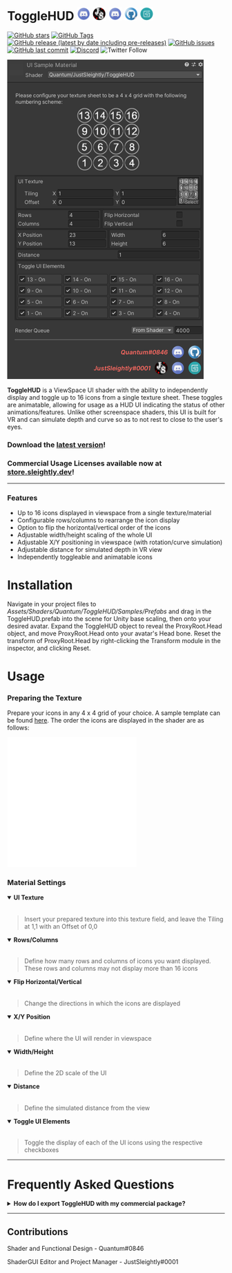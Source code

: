 # ToggleHUD [<img src="https://github.com/JustSleightly/Resources/raw/main/Icons/Discord.png" width="30" height="30">](https://discord.gg/UnuEEQGjn3/ "Quantum's Discord") [<img src="https://github.com/JustSleightly/Resources/raw/main/Icons/JSLogo.png" width="30" height="30">](https://vrc.sleightly.dev/ "JustSleightly") [<img src="https://github.com/JustSleightly/Resources/raw/main/Icons/Discord.png" width="30" height="30">](https://discord.sleightly.dev/ "JustSleightly's Discord") [<img src="https://github.com/JustSleightly/Resources/raw/main/Icons/GitHub.png" width="30" height="30">](https://github.sleightly.dev/ "Github") [<img src="https://github.com/JustSleightly/Resources/raw/main/Icons/Store.png" width="30" height="30">](https://store.sleightly.dev/ "Store")

[![GitHub stars](https://img.shields.io/github/stars/JustSleightly/ToggleHUD)](https://github.com/JustSleightly/ToggleHUD/stargazers) [![GitHub Tags](https://img.shields.io/github/tag/JustSleightly/ToggleHUD)](https://github.com/JustSleightly/ToggleHUD/tags) [![GitHub release (latest by date including pre-releases)](https://img.shields.io/github/v/release/JustSleightly/ToggleHUD?include_prereleases)](https://github.com/JustSleightly/ToggleHUD/releases) [![GitHub issues](https://img.shields.io/github/issues/JustSleightly/ToggleHUD)](https://github.com/JustSleightly/ToggleHUD/issues) [![GitHub last commit](https://img.shields.io/github/last-commit/JustSleightly/ToggleHUD)](https://github.com/JustSleightly/ToggleHUD/commits/main) [![Discord](https://img.shields.io/discord/780192344800362506)](https://discord.sleightly.dev/) ![Twitter Follow](https://img.shields.io/twitter/follow/SleightlyDev?style=social)

![](https://raw.githubusercontent.com/JustSleightly/ToggleHUD/main/Documentation/Images/Material%20Editor.png?token=AR557II54Q3CJSEDMXJDDYTBZ7PSK)

**ToggleHUD** is a ViewSpace UI shader with the ability to independently display and toggle up to 16 icons from a single texture sheet. These toggles are animatable, allowing for usage as a HUD UI indicating the status of other animations/features. Unlike other screenspace shaders, this UI is built for VR and can simulate depth and curve so as to not rest to close to the user's eyes.

### Download the [latest version](https://github.com/JustSleightly/ToggleHUD/releases)!

### Commercial Usage Licenses available now at [store.sleightly.dev](https://store.sleightly.dev/)!

---

### Features

* Up to 16 icons displayed in viewspace from a single texture/material
* Configurable rows/columns to rearrange the icon display
* Option to flip the horizontal/vertical order of the icons
* Adjustable width/height scaling of the whole UI
* Adjustable X/Y positioning in viewspace (with rotation/curve simulation)
* Adjustable distance for simulated depth in VR view
* Independently toggleable and animatable icons

######

# Installation

Navigate in your project files to *Assets/Shaders/Quantum/ToggleHUD/Samples/Prefabs* and drag in the ToggleHUD.prefab into the scene for Unity base scaling, then onto your desired avatar. Expand the ToggleHUD object to reveal the ProxyRoot.Head object, and move ProxyRoot.Head onto your avatar's Head bone. Reset the transform of ProxyRoot.Head by right-clicking the Transform module in the inspector, and clicking Reset.

######

# Usage

### Preparing the Texture

Prepare your icons in any 4 x 4 grid of your choice. A sample template can be found [here](https://raw.githubusercontent.com/JustSleightly/ToggleHUD/main/Sample/Textures/UI%20Grid%20Blank.png). The order the icons are displayed in the shader are as follows:

[<img src="https://raw.githubusercontent.com/JustSleightly/ToggleHUD/main/Sample/Textures/UI%20Grid%20Numbered.png" width="300" height="300">](https://github.com/JustSleightly/ToggleHUD/tree/main/Sample/Textures/ "JustSleightly")

### Material Settings

<details open>

  <summary> <strong> UI Texture </strong> </summary>

######

<blockquote>

Insert your prepared texture into this texture field, and leave the Tiling at 1,1 with an Offset of 0,0

</details>

<details open>

  <summary> <strong> Rows/Columns </strong> </summary>

######

<blockquote>

Define how many rows and columns of icons you want displayed. These rows and columns may not display more than 16 icons

</details>

<details open>

  <summary> <strong> Flip Horizontal/Vertical </strong> </summary>

######

<blockquote>

Change the directions in which the icons are displayed

</details>

<details open>

  <summary> <strong> X/Y Position </strong> </summary>

######

<blockquote>

Define where the UI will render in viewspace

</details>

<details open>

  <summary> <strong> Width/Height </strong> </summary>

######

<blockquote>

Define the 2D scale of the UI

</details>

<details open>

  <summary> <strong> Distance </strong> </summary>

######

<blockquote>

Define the simulated distance from the view

</details>

<details open>

  <summary> <strong> Toggle UI Elements </strong> </summary>

######

<blockquote>

Toggle the display of each of the UI icons using the respective checkboxes

</details>

---

# Frequently Asked Questions

<details>

  <summary> <strong> How do I export ToggleHUD with my commercial package? </strong> </summary>

######

<blockquote>

Assuming you have a **commercial license** for ToggleHUD, the shader files can be found at *Assets/Shaders/Quantum/ToggleHUD*. The minimum files to export are the ToggleHUD.shader and the Editor folder, then whatever material and texture you used with it.

</details>

---

## Contributions

Shader and Functional Design - Quantum#0846

ShaderGUI Editor and Project Manager - JustSleightly#0001
